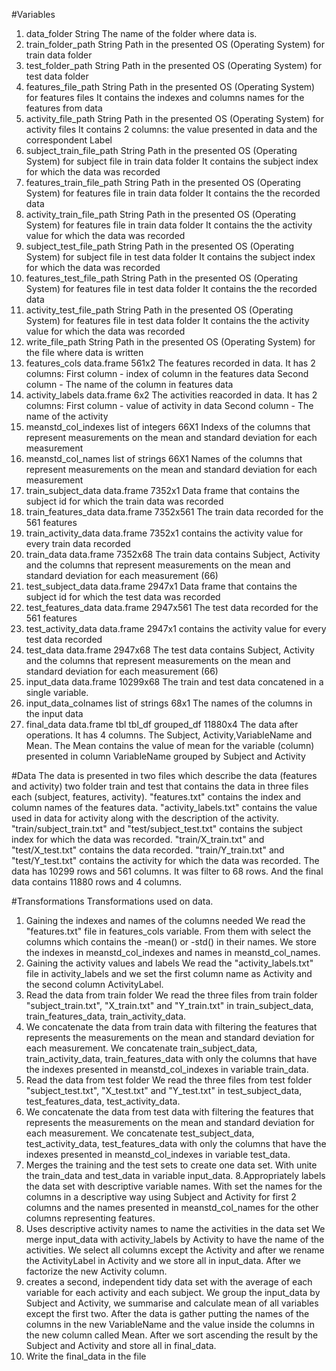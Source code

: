 #Variables
1. data_folder 
String
The name of the folder where data is.
2. train_folder_path
String
Path in the presented OS (Operating System) for train data folder
3. test_folder_path
String
Path in the presented OS (Operating System) for test data folder
4. features_file_path
String
Path in the presented OS (Operating System) for features files
It contains the indexes and columns names for the features
from data
5. activity_file_path
String
Path in the presented OS (Operating System) for activity files
It contains 2 columns: the value presented in data and the correspondent Label
6. subject_train_file_path
String
Path in the presented OS (Operating System) for subject file in train data folder
It contains the subject index for which the data was recorded
7. features_train_file_path
String
Path in the presented OS (Operating System) for features file in train data folder
It contains the the recorded data
8. activity_train_file_path
String
Path in the presented OS (Operating System) for features file in train data folder
It contains the the activity value for which the data was recorded
9. subject_test_file_path
String
Path in the presented OS (Operating System) for subject file in test data folder
It contains the subject index for which the data was recorded
10. features_test_file_path
String
Path in the presented OS (Operating System) for features file in test data folder
It contains the the recorded data
11. activity_test_file_path
String
Path in the presented OS (Operating System) for features file in test data folder
It contains the the activity value for which the data was recorded
12. write_file_path
String
Path in the presented OS (Operating System) for the file where data is written
13. features_cols
data.frame 561x2
The features recorded in data. It has 2 columns:
First column - index of column in the features data
Second column - The name of the column in features data
14. activity_labels
data.frame 6x2
The activities reacorded in data. It has 2 columns:
First column - value of activity in data
Second column - The name of the activity
15. meanstd_col_indexes
list of integers 66X1
Indexs of the columns that represent  measurements on the mean and standard
deviation for each measurement
16. meanstd_col_names
list of strings 66X1
Names of the columns that represent  measurements on the mean and standard
deviation for each measurement
17. train_subject_data
data.frame 7352x1
Data frame that contains the subject id for which the train data was recorded
18. train_features_data
data.frame 7352x561
The train data recorded for the 561 features
19. train_activity_data
data.frame 7352x1
contains the activity value for every train data recorded
20. train_data
data.frame 7352x68
The train data contains Subject, Activity  and the columns that represent
measurements on the mean and standard deviation for each measurement (66)
21. test_subject_data
data.frame 2947x1
Data frame that contains the subject id for which the test data was recorded
22. test_features_data
data.frame 2947x561
The test data recorded for the 561 features
23. test_activity_data
data.frame 2947x1
contains the activity value for every test data recorded
24. test_data
data.frame 2947x68
The test data contains Subject, Activity  and the columns that represent
measurements on the mean and standard deviation for each measurement (66)
25. input_data
data.frame 10299x68
The train and test data concatened in a single variable. 
26. input_data_colnames
list of strings 68x1
The names of the columns in the input data
27. final_data 
data.frame tbl tbl_df grouped_df 11880x4
The data after operations. It has 4 columns. The Subject, Activity,VariableName
and Mean. The Mean contains the value of mean for the variable (column) presented
in column VariableName grouped by Subject and Activity

#Data
The data is presented in two files which describe the data (features and activity)
two folder train and test that contains the data in three files each (subject, features,
activity). "features.txt" contains the index and column names of the features data.
"activity_labels.txt"  contains the value used in data for activity along with
the description of the activity. "train/subject_train.txt" and "test/subject_test.txt"
contains the subject index for which the data was recorded. "train/X_train.txt"
and "test/X_test.txt" contains the data recorded. "train/Y_train.txt" and
"test/Y_test.txt" contains the activity for which the data was recorded. The
data has 10299 rows and 561 columns. It was filter to 68 rows. And the final data
contains 11880 rows and 4 columns.

#Transformations
Transformations used on data.
1. Gaining the indexes and names of the columns needed
We read the "features.txt" file in features_cols variable. From them with
select the columns which contains the -mean() or -std() in their names. We
store the indexes in meanstd_col_indexes and names in meanstd_col_names.
2. Gaining the activity values and labels
We read the "activity_labels.txt" file in activity_labels and we set the
first column name as Activity and the second column ActivityLabel.
3. Read the data from train folder
We read the three files from train folder "subject_train.txt", "X_train.txt"
and "Y_train.txt" in train_subject_data, train_features_data, train_activity_data.
4. We concatenate the data from train data with filtering the features that
represents the measurements on the mean and standard deviation for each measurement.
We concatenate train_subject_data, train_activity_data, train_features_data with
only the columns that have the indexes presented in meanstd_col_indexes in variable
train_data. 
5. Read the data from test folder
We read the three files from test folder "subject_test.txt", "X_test.txt"
and "Y_test.txt" in test_subject_data, test_features_data, test_activity_data.
6. We concatenate the data from test data with filtering the features that
represents the measurements on the mean and standard deviation for each measurement.
We concatenate test_subject_data, test_activity_data, test_features_data with only
the columns that have the indexes presented in meanstd_col_indexes in variable
test_data.
7. Merges the training and the test sets to create one data set.
With unite the train_data and test_data in variable input_data.
8.Appropriately labels the data set with descriptive variable names.
With set the names for the columns in a descriptive way using Subject and
Activity for first 2 columns and the names presented in meanstd_col_names for
the other columns representing features.
9. Uses descriptive activity names to name the activities in the data set
We merge input_data with  activity_labels by Activity to have the name of the
activities. We select all columns except the Activity and after we rename the
ActivityLabel in Activity and we store all in input_data. After we factorize
the new Activity column.
10. creates a second, independent tidy data set with the average of each
variable for each activity and each subject.
We group the input_data by Subject and Activity, we summarise and calculate mean
of all variables except the first two. After the data is gather putting the names
of the columns in the new VariableName and the value inside the columns in the new
column called Mean. After we sort ascending the result by the Subject and Activity and
store all in final_data.
11. Write the final_data in the file
